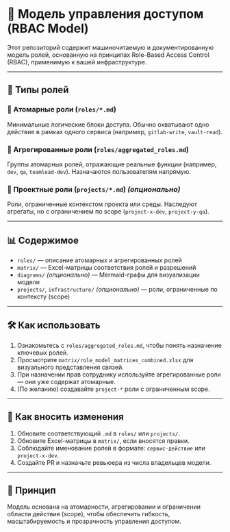 
# 📘 Модель управления доступом (RBAC Model)

Этот репозиторий содержит машиночитаемую и документированную модель ролей, основанную на принципах Role-Based Access Control (RBAC), применимую к вашей инфраструктуре.

---

## 🔖 Типы ролей

### 🔹 Атомарные роли (`roles/*.md`)
Минимальные логические блоки доступа. Обычно охватывают одно действие в рамках одного сервиса (например, `gitlab-write`, `vault-read`).

### 🔹 Агрегированные роли (`roles/aggregated_roles.md`)
Группы атомарных ролей, отражающие реальные функции (например, `dev`, `qa`, `teamlead-dev`). Назначаются пользователям напрямую.

### 🔹 Проектные роли (`projects/*.md`) *(опционально)*
Роли, ограниченные контекстом проекта или среды. Наследуют агрегаты, но с ограничением по scope (`project-x-dev`, `project-y-qa`).

---

## 📊 Содержимое

- `roles/` — описание атомарных и агрегированных ролей
- `matrix/` — Excel-матрицы соответствия ролей и разрешений
- `diagrams/` *(опционально)* — Mermaid-графы для визуализации модели
- `projects/`, `infrastructure/` *(опционально)* — роли, ограниченные по контексту (scope)

---

## 🛠 Как использовать

1. Ознакомьтесь с `roles/aggregated_roles.md`, чтобы понять назначение ключевых ролей.
2. Просмотрите `matrix/role_model_matrices_combined.xlsx` для визуального представления связей.
3. При назначении прав сотруднику используйте агрегированные роли — они уже содержат атомарные.
4. (По желанию) создавайте `project-*` роли с ограниченным scope.

---

## 🧾 Как вносить изменения

1. Обновите соответствующий `.md` в `roles/` или `projects/`.
2. Обновите Excel-матрицы в `matrix/`, если вносятся правки.
3. Соблюдайте именование ролей в формате: `сервис-действие` или `project-x-dev`.
4. Создайте PR и назначьте ревьюера из числа владельцев модели.

---

## 🧠 Принцип

Модель основана на атомарности, агрегировании и ограничении области действия (scope), чтобы обеспечить гибкость, масштабируемость и прозрачность управления доступом.
